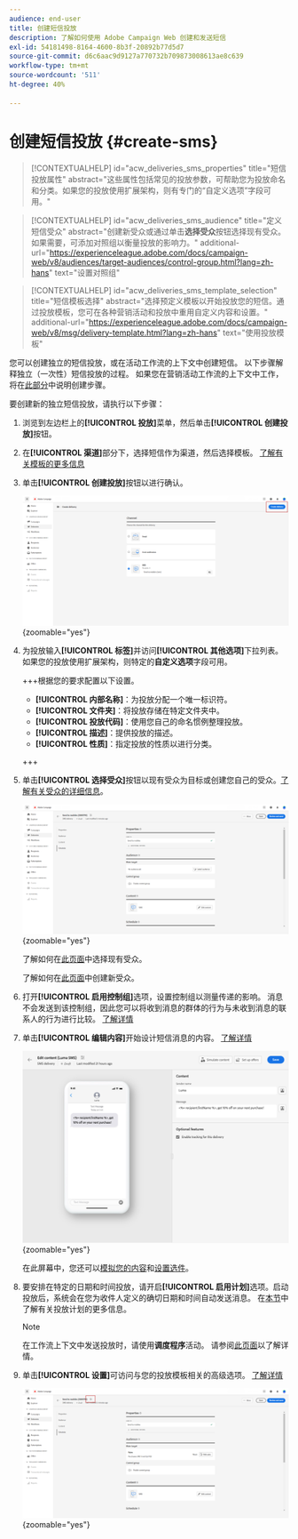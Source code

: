```yaml
---
audience: end-user
title: 创建短信投放
description: 了解如何使用 Adobe Campaign Web 创建和发送短信
exl-id: 54181498-8164-4600-8b3f-20892b77d5d7
source-git-commit: d6c6aac9d9127a770732b709873008613ae8c639
workflow-type: tm+mt
source-wordcount: '511'
ht-degree: 40%

---
```


# 创建短信投放 {#create-sms}

>[!CONTEXTUALHELP]
>id="acw_deliveries_sms_properties"
>title="短信投放属性"
>abstract="这些属性包括常见的投放参数，可帮助您为投放命名和分类。如果您的投放使用扩展架构，则有专门的“自定义选项”字段可用。"

>[!CONTEXTUALHELP]
>id="acw_deliveries_sms_audience"
>title="定义短信受众"
>abstract="创建新受众或通过单击&#x200B;**选择受众**&#x200B;按钮选择现有受众。如果需要，可添加对照组以衡量投放的影响力。"
>additional-url="https://experienceleague.adobe.com/docs/campaign-web/v8/audiences/target-audiences/control-group.html?lang=zh-hans" text="设置对照组"

>[!CONTEXTUALHELP]
>id="acw_deliveries_sms_template_selection"
>title="短信模板选择"
>abstract="选择预定义模板以开始投放您的短信。通过投放模板，您可在各种营销活动和投放中重用自定义内容和设置。"
>additional-url="https://experienceleague.adobe.com/docs/campaign-web/v8/msg/delivery-template.html?lang=zh-hans" text="使用投放模板"

您可以创建独立的短信投放，或在活动工作流的上下文中创建短信。 以下步骤解释独立（一次性）短信投放的过程。 如果您在营销活动工作流的上下文中工作，将在[此部分](../workflows/activities/channels.md#create-a-delivery-in-a-campaign-workflow)中说明创建步骤。

要创建新的独立短信投放，请执行以下步骤：

1. 浏览到左边栏上的&#x200B;**[!UICONTROL 投放]**&#x200B;菜单，然后单击&#x200B;**[!UICONTROL 创建投放]**&#x200B;按钮。

1. 在&#x200B;**[!UICONTROL 渠道]**&#x200B;部分下，选择短信作为渠道，然后选择模板。 [了解有关模板的更多信息](../msg/delivery-template.md)

1. 单击&#x200B;**[!UICONTROL 创建投放]**&#x200B;按钮以进行确认。

   ![显示“创建投放”按钮和短信渠道选择的屏幕截图](assets/sms_create_1.png){zoomable="yes"}

1. 为投放输入&#x200B;**[!UICONTROL 标签]**&#x200B;并访问&#x200B;**[!UICONTROL 其他选项]**&#x200B;下拉列表。 如果您的投放使用扩展架构，则特定的&#x200B;**自定义选项**&#x200B;字段可用。

   +++根据您的要求配置以下设置。
   * **[!UICONTROL 内部名称]**：为投放分配一个唯一标识符。
   * **[!UICONTROL 文件夹]**：将投放存储在特定文件夹中。
   * **[!UICONTROL 投放代码]**：使用您自己的命名惯例整理投放。
   * **[!UICONTROL 描述]**：提供投放的描述。
   * **[!UICONTROL 性质]**：指定投放的性质以进行分类。

   +++

1. 单击&#x200B;**[!UICONTROL 选择受众]**&#x200B;按钮以现有受众为目标或创建您自己的受众。[了解有关受众的详细信息](../audience/about-recipients.md)。

   ![显示“选择受众”按钮的屏幕截图](assets/sms_create_2.png){zoomable="yes"}

   了解如何在[此页面](../audience/add-audience.md)中选择现有受众。

   了解如何在[此页面](../audience/one-time-audience.md)中创建新受众。

1. 打开&#x200B;**[!UICONTROL 启用控制组]**&#x200B;选项，设置控制组以测量传递的影响。 消息不会发送到该控制组，因此您可以将收到消息的群体的行为与未收到消息的联系人的行为进行比较。 [了解详情](../audience/control-group.md)

1. 单击&#x200B;**[!UICONTROL 编辑内容]**&#x200B;开始设计短信消息的内容。 [了解详情](content-sms.md)

   ![显示“编辑内容”按钮的屏幕截图](assets/sms_create_4.png){zoomable="yes"}

   在此屏幕中，您还可以[模拟您的内容](../preview-test/preview-test.md)和[设置选件](../msg/offers.md)。

1. 要安排在特定的日期和时间投放，请开启&#x200B;**[!UICONTROL 启用计划]**&#x200B;选项。启动投放后，系统会在您为收件人定义的确切日期和时间自动发送消息。 在[本节](../msg/gs-deliveries.md#gs-schedule)中了解有关投放计划的更多信息。

   >[!NOTE]
   >
   >在工作流上下文中发送投放时，请使用&#x200B;**调度程序**&#x200B;活动。 请参阅[此页面](../workflows/activities/scheduler.md)以了解详情。

1. 单击&#x200B;**[!UICONTROL 设置]**&#x200B;可访问与您的投放模板相关的高级选项。 [了解详情](../advanced-settings/delivery-settings.md)

   ![显示“设置”按钮的屏幕截图](assets/sms_create_3.png){zoomable="yes"}